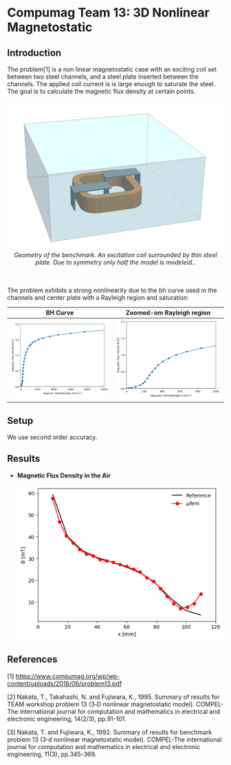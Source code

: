 # Compumag Team 13: 3D Nonlinear Magnetostatic


## Introduction

The problem[1] is a non linear magnetostatic case with an exciting coil set between two steel channels, and
a steel plate inserted between the channels. The applied coil current is is large enough to saturate the steel.
The goal is to calculate the magnetic flux density at certain points.

<div align="center">
<img src="./data/Geometry.png" alt="drawing" width="600">
</div>
<div align="center">
<em>Geometry of the benchmark. An excitation coil surrounded by thin steel plate. Due to symmetry only half the model is modeleld..</em>
</div>
<br /><br />


The problem exhibits a strong nonlinearity due to the bh curve used in the channels and center plate with a Rayleigh region and saturation:


| BH Curve | Zoomed-om Rayleigh region |
| -------- | --------- |
| ![BHCurve](data/bh_curve.png) | ![BHCurve](./data/bh_curve_low.png) |


## Setup

We use second order accuracy.


## Results


* **Magnetic Flux Density in the Air**

  ![MagneticFluxDensityInAir](./results/Magnetic_Flux_Density_Line_Air.png)

## References

[1] https://www.compumag.org/wp/wp-content/uploads/2018/06/problem13.pdf

[2] Nakata, T., Takahashi, N. and Fujiwara, K., 1995. Summary of results for TEAM workshop problem 13 (3‐D nonlinear magnetostatic model). COMPEL-The international journal for computation and mathematics in electrical and electronic engineering, 14(2/3), pp.91-101.

[3] Nakata, T. and Fujiwara, K., 1992. Summary of results for benchmark problem 13 (3‐d nonlinear magnetostatic model). COMPEL-The international journal for computation and mathematics in electrical and electronic engineering, 11(3), pp.345-369.
